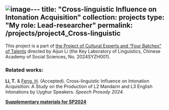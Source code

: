![image](https://github.com/litonglinguistics/litonglinguistics.github.io/assets/161997302/5b770b52-dfca-4ad2-894a-37be3b01db6a)---
title: "Cross-linguistic Influence on Intonation Acquisition"
collection: projects
type: "My role: Lead-researcher"
permalink: /projects/project4_Cross-linguistic
---
This project is a part of [the Project of Cultural Experts and “Four Batches” of Talents](http://paslab.phonetics.org.cn/?p=5468) directed by Aijun Li (the Key Laboratory of Linguistics, Chinese Academy of Social Sciences, No. 2024SYZH001).


### Related works:

**Li, T.** & [Feng, H](http://tjusfl.tju.edu.cn/info/1178/3038.htm). (Accepted). Cross-linguistic Influence on Intonation Acquisition: A Study on the Production of L2 Mandarin and L3 English Intonations by Uyghur Speakers. _Speech Prosody 2024._

[**Supplementary materials for SP2024**](https://litonglinguistics.github.io/files/SupplementaryMaterialsSP2024.pdf )


